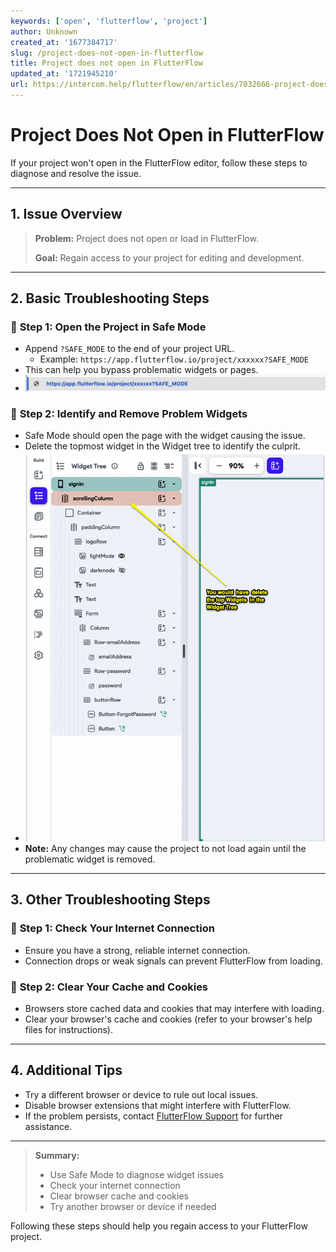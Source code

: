 ```yaml
---
keywords: ['open', 'flutterflow', 'project']
author: Unknown
created_at: '1677384717'
slug: /project-does-not-open-in-flutterflow
title: Project does not open in FlutterFlow
updated_at: '1721945210'
url: https://intercom.help/flutterflow/en/articles/7032666-project-does-not-open-in-flutterflow
---
```

# Project Does Not Open in FlutterFlow

If your project won't open in the FlutterFlow editor, follow these steps to diagnose and resolve the issue.

---

## 1. Issue Overview

> **Problem:** Project does not open or load in FlutterFlow.
> 
> **Goal:** Regain access to your project for editing and development.

---

## 2. Basic Troubleshooting Steps

### 🔹 **Step 1: Open the Project in Safe Mode**
- Append `?SAFE_MODE` to the end of your project URL.
    - Example: `https://app.flutterflow.io/project/xxxxxx?SAFE_MODE`
- This can help you bypass problematic widgets or pages.
- ![](../../assets/20250430121308788594.png)

### 🔹 **Step 2: Identify and Remove Problem Widgets**
- Safe Mode should open the page with the widget causing the issue.
- Delete the topmost widget in the Widget tree to identify the culprit.
- ![](../../assets/20250430121309081771.png)
- **Note:** Any changes may cause the project to not load again until the problematic widget is removed.

---

## 3. Other Troubleshooting Steps

### 🔹 **Step 1: Check Your Internet Connection**
- Ensure you have a strong, reliable internet connection.
- Connection drops or weak signals can prevent FlutterFlow from loading.

### 🔹 **Step 2: Clear Your Cache and Cookies**
- Browsers store cached data and cookies that may interfere with loading.
- Clear your browser's cache and cookies (refer to your browser's help files for instructions).

---

## 4. Additional Tips

- Try a different browser or device to rule out local issues.
- Disable browser extensions that might interfere with FlutterFlow.
- If the problem persists, contact [FlutterFlow Support](https://intercom.help/flutterflow/en/articles/7032666-project-does-not-open-in-flutterflow) for further assistance.

---

> **Summary:**
> - Use Safe Mode to diagnose widget issues
> - Check your internet connection
> - Clear browser cache and cookies
> - Try another browser or device if needed

Following these steps should help you regain access to your FlutterFlow project.


